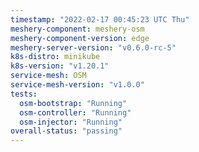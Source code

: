 ```yaml
---
timestamp: "2022-02-17 00:45:23 UTC Thu"
meshery-component: meshery-osm
meshery-component-version: edge
meshery-server-version: "v0.6.0-rc-5"
k8s-distro: minikube
k8s-version: "v1.20.1"
service-mesh: OSM
service-mesh-version: "v1.0.0"
tests:
  osm-bootstrap: "Running"
  osm-controller: "Running"
  osm-injector: "Running"
overall-status: "passing"
---
```

